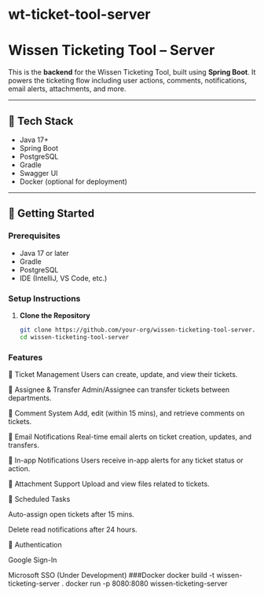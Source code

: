 # wt-ticket-tool-server

# Wissen Ticketing Tool – Server

This is the **backend** for the Wissen Ticketing Tool, built using **Spring Boot**. It powers the ticketing flow including user actions, comments, notifications, email alerts, attachments, and more.

---

## 🔧 Tech Stack

- Java 17+
- Spring Boot
- PostgreSQL
- Gradle
- Swagger UI
- Docker (optional for deployment)

---

## 🚀 Getting Started

### Prerequisites

- Java 17 or later
- Gradle
- PostgreSQL
- IDE (IntelliJ, VS Code, etc.)

### Setup Instructions

1. **Clone the Repository**
   ```bash
   git clone https://github.com/your-org/wissen-ticketing-tool-server.git
   cd wissen-ticketing-tool-server
  ### Features
  🎫 Ticket Management
Users can create, update, and view their tickets.

👤 Assignee & Transfer
Admin/Assignee can transfer tickets between departments.

💬 Comment System
Add, edit (within 15 mins), and retrieve comments on tickets.

📩 Email Notifications
Real-time email alerts on ticket creation, updates, and transfers.

🔔 In-app Notifications
Users receive in-app alerts for any ticket status or action.

📎 Attachment Support
Upload and view files related to tickets.

📅 Scheduled Tasks

Auto-assign open tickets after 15 mins.

Delete read notifications after 24 hours.

🔐 Authentication

Google Sign-In

Microsoft SSO (Under Development)
###Docker 
docker build -t wissen-ticketing-server .
docker run -p 8080:8080 wissen-ticketing-server

  
